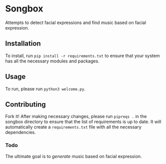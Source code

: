 # Songbox
Attempts to detect facial expressions and find music based on facial expression.

## Installation
To install, run `pip install -r requirements.txt` to ensure that
your system has all the necessary modules and packages.

## Usage
To run, please run `python3 welcome.py`.

## Contributing
Fork it! After making necessary changes,  please run `pipreqs .` in the songbox directory to ensure that the list of requirements is up to date. It will
automatically create a `requirements.txt` file with all the necessary dependencies.

### Todo
The ultimate goal is to _generate_ music based on facial expression. 
